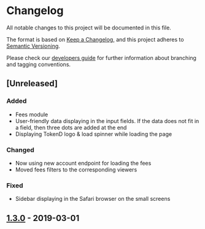 # Changelog
All notable changes to this project will be documented in this file.

The format is based on [Keep a Changelog](https://keepachangelog.com/en/1.0.0/),
and this project adheres to [Semantic Versioning](https://semver.org/spec/v2.0.0.html).

Please check our [developers guide](https://gitlab.com/tokend/developers-guide)
for further information about branching and tagging conventions.

## [Unreleased]
### Added
- Fees module
- User-friendly data displaying in the input fields. If the data does not fit in a field, then three dots are added at the end
- Displaying TokenD logo & load spinner while loading the page 

### Changed
- Now using new account endpoint for loading the fees
- Moved fees filters to the corresponding viewers

### Fixed
- Sidebar displaying in the Safari browser on the small screens

## [1.3.0] - 2019-03-01

[1.3.0]: https://github.com/tokend/web-client/releases/tag/1.3.0

